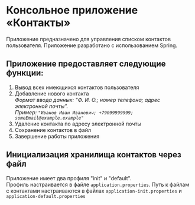 # Консольное приложение «Контакты»
Приложение предназначено для управления списком контактов пользователя. Приложение разработано с использованием Spring.

## Приложение предоставляет следующие функции:
1. Вывод всех имеющихся контактов пользователя
2. Добавление нового контакта  
   _Формат ввода данных: "Ф. И. О.; номер телефона; адрес электронной почты".  
   Пример: `"Иванов Иван Иванович; +79099999999; someEmail@example.example"`_
3. Удаление контакта по адресу электронной почты
4. Сохранение контактов в файл
5. Завершение работы приложения

## Инициализация хранилища контактов через файл
Приложение имеет два профиля "init" и "default".  
Профиль настраивается в файле `application.properties`.
Путь к файлам с контактами настраиваются в файлах `application-init.properties` и `application-default.properties`  
